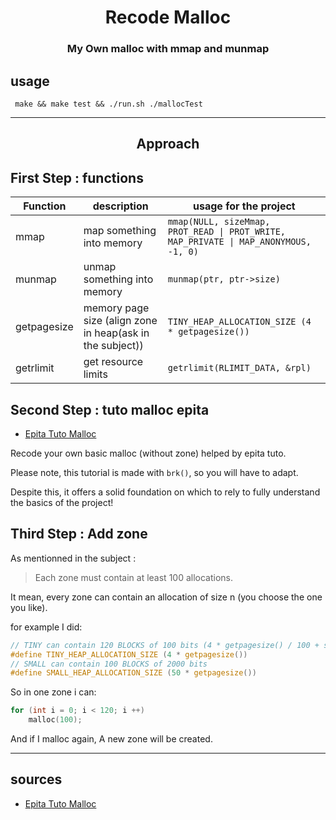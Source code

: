 <h1 align="center" >Recode Malloc</h1>

<h3 align="center">My Own malloc with mmap and munmap</h3>

## usage

` make && make test && ./run.sh ./mallocTest`

---

<h2 align="center">Approach</h2>

## First Step : functions

Function | description | usage for the project
--- | --- | ---
mmap | map something into memory | ```mmap(NULL, sizeMmap, PROT_READ \| PROT_WRITE, MAP_PRIVATE \| MAP_ANONYMOUS, -1, 0) ```
munmap | unmap something into memory | ```munmap(ptr, ptr->size)```
getpagesize | memory page size (align zone in heap(ask in the subject)) | ```TINY_HEAP_ALLOCATION_SIZE (4 * getpagesize())```
getrlimit | get resource limits | ```getrlimit(RLIMIT_DATA, &rpl)```

## Second Step : tuto malloc epita

- [Epita Tuto Malloc]("https://wiki-prog.infoprepa.epita.fr/images/0/04/Malloc_tutorial.pdf")

Recode your own basic malloc (without zone) helped by epita tuto.

Please note, this tutorial is made with ```brk()```, so you will have to adapt.

Despite this, it offers a solid foundation on which to rely to fully understand the basics of the project!

## Third Step : Add zone

As mentionned in the subject : 
>Each zone must contain at least 100 allocations.

It mean, every zone can contain an allocation of size n (you choose the one you like).

for example I did:
```c
// TINY can contain 120 BLOCKS of 100 bits (4 * getpagesize() / 100 + struct s_block)
#define TINY_HEAP_ALLOCATION_SIZE (4 * getpagesize())
// SMALL can contain 100 BLOCKS of 2000 bits
#define SMALL_HEAP_ALLOCATION_SIZE (50 * getpagesize())
```

So in one zone i can:
```c
for (int i = 0; i < 120; i ++)
	malloc(100);
```

And if I malloc again, A new zone will be created.

---

## sources

- [Epita Tuto Malloc]("https://wiki-prog.infoprepa.epita.fr/images/0/04/Malloc_tutorial.pdf")
